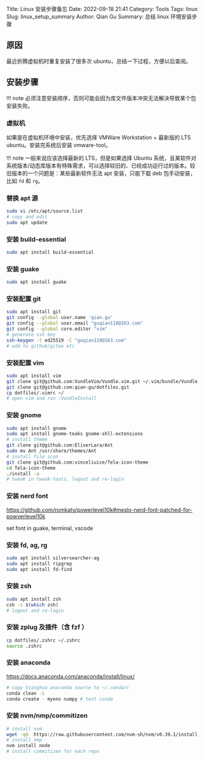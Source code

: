 ﻿Title: Linux 安装步骤备忘
Date: 2022-09-18 21:41
Category: Tools
Tags: linux
Slug: linux_setup_summary
Author: Qian Gu
Summary: 总结 linux 环境安装步骤

## 原因

最近折腾虚拟机时重复安装了很多次 ubuntu，总结一下过程，方便以后查阅。

## 安装步骤

!!! note
    必须注意安装顺序，否则可能会因为库文件版本冲突无法解决导致某个包安装失败。

### 虚拟机

如果是在虚拟机环境中安装，优先选择 VMWare Workstation + 最新版的 LTS ubuntu。安装完系统后安装 vmware-tool。

!!! note
    一般来说应该选择最新的 LTS，但是如果选择 Ubuntu 系统，且某软件对系统版本/动态库版本有特殊需求，可以选择较旧的、已经成功运行过的版本。较旧版本的一个问题是：某些最新软件无法 apt 安装，只能下载 deb 包手动安装，比如 `fd` 和 `rg`。

### 替换 apt 源

```bash
sudo vi /etc/apt/source.list
# copy and edit
sudo apt update
```

### 安装 build-essential

```bash
sudo apt install build-essential
```

### 安装 guake

```bash
sudo apt install guake
```

### 安装配置 git

```bash
sudo apt install git
git config --global user.name 'qian.gu'
git config --global user.email "guqian110@163.com"
git config --global core.editor "vim"
# generate ssh key
ssh-keygen -t ed25519 -C "guqian110@163.com"
# add to github/gitee etc
```

### 安装配置 vim

```bash
sudo apt install vim
git clone git@github.com:VundleVim/Vundle.vim.git ~/.vim/bundle/Vundle.vim
git clone git@github.com:qian-gu/dotfiles.git
cp dotfiles/.vimrc ~/
# open vim and run :VundleInstall
```

### 安装 gnome

```bash
sudo apt install gnome
sudo apt install gnome-teaks gnome-shll-extensions
# install theme
git clone git@github.com:EliverLara/Ant
sudo mv Ant /usr/share/themes/Ant
# install file icon
git clone git@github.com:vinceliuice/Tela-icon-theme
cd Tela-icon-theme
./install -a
# tweak in tweak-tools, logout and re-login
```

### 安装 nerd font

https://github.com/romkatv/powerlevel10k#meslo-nerd-font-patched-for-powverlevel10k

set font in guake, terminal, vscode

### 安装 fd, ag, rg

```bash
sudo apt install silversearcher-ag
sudo apt install ripgrep
sudo apt install fd-find
```

### 安装 zsh

```bash
sudo apt install zsh
csh -s $(which zsh)
# logout and re-login
```

### 安装 zplug 及插件（含 fzf ）

```bash
cp dotfiles/.zshrc ~/.zshrc
source .zshrc
```

### 安装 anaconda

https://docs.anaconda.com/anaconda/install/linux/

```bash
# copy tsinghua anaconda source to ~/.condarc
conda clean -i
conda create - myenv numpy # test conda
```

### 安装 nvm/nmp/commitizen

```bash
# install nvm
wget -qO- https://raw.githubusercontent.com/nvm-sh/nvm/v0.39.1/install.sh | bash
# install nmp
nvm install node
# install commitizen for each repo
```
